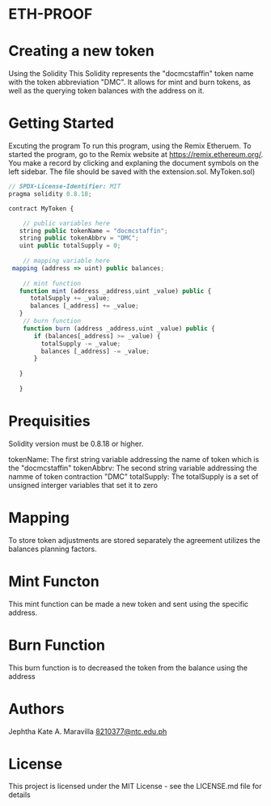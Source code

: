 # ETH-PROOF

# Creating a new token

Using the Solidity
This Solidity represents the "docmcstaffin" token name with the token abbreviation "DMC".
It allows for mint and burn tokens, as well as the querying token balances with the address on it.

# Getting Started 

Excuting the program
To run this program, using the Remix Etheruem. To started the program, go to the Remix website at https://remix.ethereum.org/.
You make a record by clicking and explaning the document symbols on the left sidebar.
The file should be saved with the extension.sol. MyToken.sol)

```javascript
// SPDX-License-Identifier: MIT
pragma solidity 0.8.18;

contract MyToken {

    // public variables here
   string public tokenName = "docmcstaffin";
   string public tokenAbbrv = "DMC";
   uint public totalSupply = 0;
   
    // mapping variable here
 mapping (address => uint) public balances;
  
    // mint function
   function mint (address _address,uint _value) public {
      totalSupply += _value;
      balances [_address] += _value;
   }
    // burn function
    function burn (address _address,uint _value) public {
       if (balances[_address] >= _value) {
         totalSupply -= _value;
         balances [_address] -= _value;
       }
   
   }
  
   }
```


# Prequisities
Solidity version must be 0.8.18 or higher.

tokenName: The first string variable addressing the name of token which is the "docmcstaffin"
tokenAbbrv: The second string variable addressing the namme of token contraction "DMC"
totalSupply: The totalSupply is a set of unsigned interger variables that set it to zero

# Mapping
To store token adjustments are stored separately the agreement utilizes the
balances planning factors. 

# Mint Functon 
This mint function can be made a new token and sent using the specific address.

# Burn Function
This burn function is to decreased the token from the balance using the address 

# Authors 
Jephtha Kate A. Maravilla
8210377@ntc.edu.ph

# License 
This project is licensed under the MIT License - see the LICENSE.md file for details
